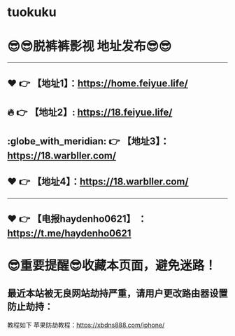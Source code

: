 # tuokuku
:sunglasses::sunglasses:脱裤裤影视 地址发布:sunglasses::sunglasses:
==
------
:heart: :point_right: 【地址1】：https://home.feiyue.life/
------
:fire: :point_right: 【地址2】:  https://18.feiyue.life/
-----
:globe_with_meridian: :point_right: 【地址3】：https://18.warbller.com/
-----
:heart: :point_right: 【地址4】：https://18.warbller.com/
------

------

:heart: :point_right: 【电报haydenho0621】 ：https://t.me/haydenho0621
------
:sunglasses:重要提醒:sunglasses:收藏本页面，避免迷路！
==

最近本站被无良网站劫持严重，请用户更改路由器设置防止劫持：
------

教程如下 苹果防劫教程：https://xbdns888.com/iphone/
